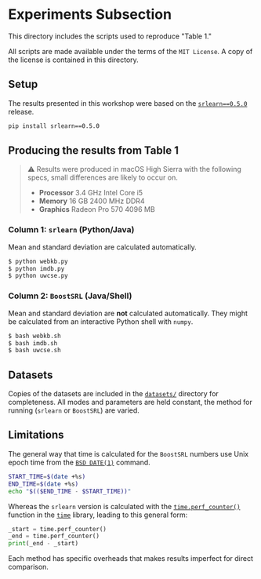 # Experiments Subsection

This directory includes the scripts used to reproduce "Table 1."

All scripts are made available under the terms of the `MIT License`. A copy of
the license is contained in this directory.

## Setup

The results presented in this workshop were based on the
[`srlearn==0.5.0`](https://pypi.org/project/srlearn/0.5.0/) release.

```bash
pip install srlearn==0.5.0
```

## Producing the results from Table 1

> ⚠️ Results were produced in macOS High Sierra with the following specs,
> small differences are likely to occur on.
> - **Processor** 3.4 GHz Intel Core i5
> - **Memory** 16 GB 2400 MHz DDR4
> - **Graphics** Radeon Pro 570 4096 MB

### Column 1: `srlearn` (Python/Java)

Mean and standard deviation are calculated automatically.

```bash
$ python webkb.py
$ python imdb.py
$ python uwcse.py
```

### Column 2: `BoostSRL` (Java/Shell)

Mean and standard deviation are **not** calculated automatically.
They might be calculated from an interactive Python shell with `numpy`.

```bash
$ bash webkb.sh
$ bash imdb.sh
$ bash uwcse.sh
```

## Datasets

Copies of the datasets are included in the
[`datasets/`](https://github.com/hayesall/srlearn-StarAI-2020-workshop/tree/master/experiments/datasets/)
directory for completeness. All modes and parameters are held constant, the
method for running (`srlearn` or `BoostSRL`) are varied.

## Limitations

The general way that time is calculated for the `BoostSRL` numbers use Unix
epoch time from the [`BSD DATE(1)`](https://man.openbsd.org/date) command.

```bash
START_TIME=$(date +%s)
END_TIME=$(date +%s)
echo "$(($END_TIME - $START_TIME))"
```

Whereas the `srlearn` version is calculated with the
[`time.perf_counter()`](https://docs.python.org/3/library/time.html#time.perf_counter)
function in the
[`time`](https://docs.python.org/3/library/time.html)
library, leading to this general form:

```python
_start = time.perf_counter()
_end = time.perf_counter()
print(_end - _start)
```

Each method has specific overheads that makes results imperfect for direct
comparison.
